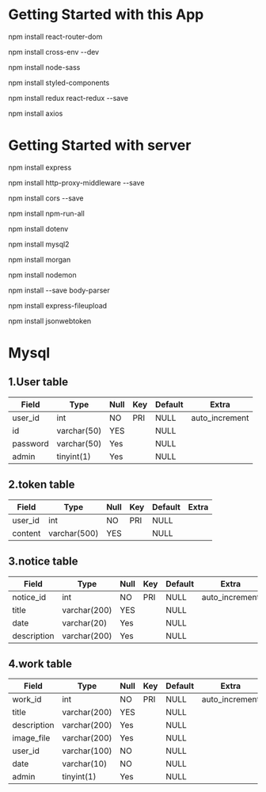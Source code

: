 # Getting Started with this App

npm install react-router-dom 

npm install cross-env --dev 

npm install node-sass

npm install styled-components 

npm install redux react-redux --save 

npm install axios

# Getting Started with server

npm install express

npm install http-proxy-middleware --save

npm install cors --save

npm install npm-run-all

npm install dotenv

npm install mysql2

npm install morgan

npm install nodemon

npm install --save body-parser

npm install express-fileupload

npm install jsonwebtoken

# Mysql

## 1.User table
|Field|Type|Null|Key|Default|Extra|
|---|---|---|---|---|---|
|user_id|int|NO|PRI|NULL|auto_increment|
|id|varchar(50)|YES||NULL||
|password|varchar(50)|Yes||NULL||
|admin|tinyint(1)|Yes||NULL||

## 2.token table
|Field|Type|Null|Key|Default|Extra|
|---|---|---|---|---|---|
|user_id|int|NO|PRI|NULL||
|content|varchar(500)|YES||NULL||

## 3.notice table
|Field|Type|Null|Key|Default|Extra|
|---|---|---|---|---|---|
|notice_id|int|NO|PRI|NULL|auto_increment|
|title|varchar(200)|YES||NULL||
|date|varchar(20)|Yes||NULL||
|description|varchar(200)|Yes||NULL||

## 4.work table
|Field|Type|Null|Key|Default|Extra|
|---|---|---|---|---|---|
|work_id|int|NO|PRI|NULL|auto_increment|
|title|varchar(200)|YES||NULL||
|description|varchar(200)|Yes||NULL||
|image_file|varchar(200)|Yes||NULL||
|user_id|varchar(100)|NO||NULL||
|date|varchar(10)|NO||NULL||
|admin|tinyint(1)|Yes||NULL||
